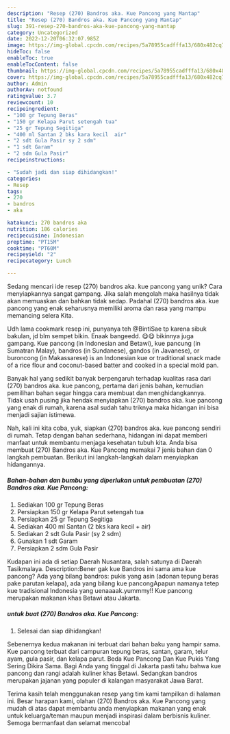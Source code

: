 ```yaml
---
description: "Resep (270) Bandros aka. Kue Pancong yang Mantap"
title: "Resep (270) Bandros aka. Kue Pancong yang Mantap"
slug: 391-resep-270-bandros-aka-kue-pancong-yang-mantap
category: Uncategorized
date: 2022-12-20T06:32:07.985Z
image: https://img-global.cpcdn.com/recipes/5a78955cadfffa13/680x482cq70/270-bandros-aka-kue-pancong-foto-resep-utama.jpg
hideToc: false
enableToc: true
enableTocContent: false
thumbnail: https://img-global.cpcdn.com/recipes/5a78955cadfffa13/680x482cq70/270-bandros-aka-kue-pancong-foto-resep-utama.jpg
cover: https://img-global.cpcdn.com/recipes/5a78955cadfffa13/680x482cq70/270-bandros-aka-kue-pancong-foto-resep-utama.jpg
author: Admin
authorAv: notfound
ratingvalue: 3.7
reviewcount: 10
recipeingredient:
- "100 gr Tepung Beras"
- "150 gr Kelapa Parut setengah tua"
- "25 gr Tepung Segitiga"
- "400 ml Santan 2 bks kara kecil  air"
- "2 sdt Gula Pasir sy 2 sdm"
- "1 sdt Garam"
- "2 sdm Gula Pasir"
recipeinstructions:

- "Sudah jadi dan siap dihidangkan!"
categories:
- Resep
tags:
- 270
- bandros
- aka

katakunci: 270 bandros aka 
nutrition: 186 calories
recipecuisine: Indonesian
preptime: "PT15M"
cooktime: "PT60M"
recipeyield: "2"
recipecategory: Lunch

---
```





Sedang mencari ide resep (270) bandros aka. kue pancong yang unik? Cara menyiapkannya sangat gampang. Jika salah mengolah maka hasilnya tidak akan memuaskan dan bahkan tidak sedap. Padahal (270) bandros aka. kue pancong yang enak seharusnya memiliki aroma dan rasa yang mampu memancing selera Kita.





Udh lama cookmark resep ini, punyanya teh @BintiSae tp karena sibuk bakulan, jd blm sempet bikin. Enaak bangeedd. 😋😋 bikinnya juga gampang. Kue pancong (in Indonesian and Betawi), kue pancung (in Sumatran Malay), bandros (in Sundanese), gandos (in Javanese), or buroncong (in Makassarese) is an Indonesian kue or traditional snack made of a rice flour and coconut-based batter and cooked in a special mold pan.

Banyak hal yang sedikit banyak berpengaruh terhadap kualitas rasa dari (270) bandros aka. kue pancong, pertama dari jenis bahan, kemudian pemilihan bahan segar hingga cara membuat dan menghidangkannya. Tidak usah pusing jika hendak menyiapkan (270) bandros aka. kue pancong yang enak di rumah, karena asal sudah tahu triknya maka hidangan ini bisa menjadi sajian istimewa.






Nah, kali ini kita coba, yuk, siapkan (270) bandros aka. kue pancong sendiri di rumah. Tetap dengan bahan sederhana, hidangan ini dapat memberi manfaat untuk membantu menjaga kesehatan tubuh kita. Anda bisa membuat (270) Bandros aka. Kue Pancong memakai 7 jenis bahan dan 0 langkah pembuatan. Berikut ini langkah-langkah dalam menyiapkan hidangannya.

<!--inarticleads1-->

##### Bahan-bahan dan bumbu yang diperlukan untuk pembuatan (270) Bandros aka. Kue Pancong:

1. Sediakan 100 gr Tepung Beras
1. Persiapkan 150 gr Kelapa Parut setengah tua
1. Persiapkan 25 gr Tepung Segitiga
1. Sediakan 400 ml Santan (2 bks kara kecil + air)
1. Sediakan 2 sdt Gula Pasir (sy 2 sdm)
1. Gunakan 1 sdt Garam
1. Persiapkan 2 sdm Gula Pasir


Kudapan ini ada di setiap Daerah Nusantara, salah satunya di Daerah Tasikmalaya. Description:Bener gak kue Bandros ini sama ama kue pancong? Ada yang bilang bandros: pukis yang asin (adonan tepung beras pake parutan kelapa), ada yang bilang kue pancongApapun namanya tetep kue tradisional Indonesia yang uenaaaak.yummmy!! Kue pancong merupakan makanan khas Betawi atau Jakarta. 

<!--inarticleads2-->

#####  untuk buat (270) Bandros aka. Kue Pancong:


1. Selesai dan siap dihidangkan!

Sebenernya kedua makanan ini terbuat dari bahan baku yang hampir sama. Kue pancong terbuat dari campuran tepung beras, santan, garam, telur ayam, gula pasir, dan kelapa parut. Beda Kue Pancong Dan Kue Pukis Yang Sering Dikira Sama. Bagi Anda yang tinggal di Jakarta pasti tahu bahwa kue pancong dan rangi adalah kuliner khas Betawi. Sedangkan bandros merupakan jajanan yang populer di kalangan masyarakat Jawa Barat. 

Terima kasih telah menggunakan resep yang tim kami tampilkan di halaman ini. Besar harapan kami, olahan (270) Bandros aka. Kue Pancong yang mudah di atas dapat membantu anda menyiapkan makanan yang enak untuk keluarga/teman maupun menjadi inspirasi dalam berbisnis kuliner. Semoga bermanfaat dan selamat mencoba!
